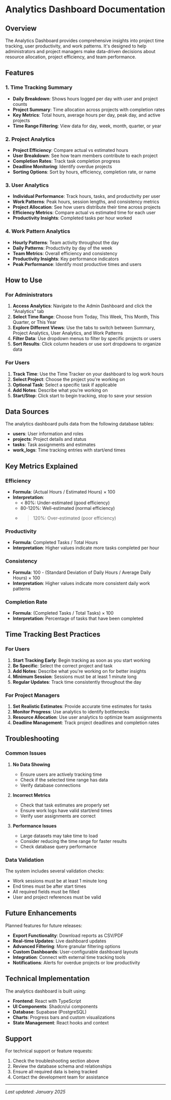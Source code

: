 # Analytics Dashboard Documentation

## Overview

The Analytics Dashboard provides comprehensive insights into project time tracking, user productivity, and work patterns. It's designed to help administrators and project managers make data-driven decisions about resource allocation, project efficiency, and team performance.

## Features

### 1. Time Tracking Summary
- **Daily Breakdown**: Shows hours logged per day with user and project counts
- **Project Summary**: Time allocation across projects with completion rates
- **Key Metrics**: Total hours, average hours per day, peak day, and active projects
- **Time Range Filtering**: View data for day, week, month, quarter, or year

### 2. Project Analytics
- **Project Efficiency**: Compare actual vs estimated hours
- **User Breakdown**: See how team members contribute to each project
- **Completion Rates**: Track task completion progress
- **Deadline Monitoring**: Identify overdue projects
- **Sorting Options**: Sort by hours, efficiency, completion rate, or name

### 3. User Analytics
- **Individual Performance**: Track hours, tasks, and productivity per user
- **Work Patterns**: Peak hours, session lengths, and consistency metrics
- **Project Allocation**: See how users distribute their time across projects
- **Efficiency Metrics**: Compare actual vs estimated time for each user
- **Productivity Insights**: Completed tasks per hour worked

### 4. Work Pattern Analytics
- **Hourly Patterns**: Team activity throughout the day
- **Daily Patterns**: Productivity by day of the week
- **Team Metrics**: Overall efficiency and consistency
- **Productivity Insights**: Key performance indicators
- **Peak Performance**: Identify most productive times and users

## How to Use

### For Administrators

1. **Access Analytics**: Navigate to the Admin Dashboard and click the "Analytics" tab
2. **Select Time Range**: Choose from Today, This Week, This Month, This Quarter, or This Year
3. **Explore Different Views**: Use the tabs to switch between Summary, Project Analytics, User Analytics, and Work Patterns
4. **Filter Data**: Use dropdown menus to filter by specific projects or users
5. **Sort Results**: Click column headers or use sort dropdowns to organize data

### For Users

1. **Track Time**: Use the Time Tracker on your dashboard to log work hours
2. **Select Project**: Choose the project you're working on
3. **Optional Task**: Select a specific task if applicable
4. **Add Notes**: Describe what you're working on
5. **Start/Stop**: Click start to begin tracking, stop to save your session

## Data Sources

The analytics dashboard pulls data from the following database tables:

- **users**: User information and roles
- **projects**: Project details and status
- **tasks**: Task assignments and estimates
- **work_logs**: Time tracking entries with start/end times

## Key Metrics Explained

### Efficiency
- **Formula**: (Actual Hours / Estimated Hours) × 100
- **Interpretation**: 
  - < 80%: Under-estimated (good efficiency)
  - 80-120%: Well-estimated (normal efficiency)
  - > 120%: Over-estimated (poor efficiency)

### Productivity
- **Formula**: Completed Tasks / Total Hours
- **Interpretation**: Higher values indicate more tasks completed per hour

### Consistency
- **Formula**: 100 - (Standard Deviation of Daily Hours / Average Daily Hours) × 100
- **Interpretation**: Higher values indicate more consistent daily work patterns

### Completion Rate
- **Formula**: (Completed Tasks / Total Tasks) × 100
- **Interpretation**: Percentage of tasks that have been completed

## Time Tracking Best Practices

### For Users
1. **Start Tracking Early**: Begin tracking as soon as you start working
2. **Be Specific**: Select the correct project and task
3. **Add Notes**: Describe what you're working on for better insights
4. **Minimum Session**: Sessions must be at least 1 minute long
5. **Regular Updates**: Track time consistently throughout the day

### For Project Managers
1. **Set Realistic Estimates**: Provide accurate time estimates for tasks
2. **Monitor Progress**: Use analytics to identify bottlenecks
3. **Resource Allocation**: Use user analytics to optimize team assignments
4. **Deadline Management**: Track project deadlines and completion rates

## Troubleshooting

### Common Issues

1. **No Data Showing**
   - Ensure users are actively tracking time
   - Check if the selected time range has data
   - Verify database connections

2. **Incorrect Metrics**
   - Check that task estimates are properly set
   - Ensure work logs have valid start/end times
   - Verify user assignments are correct

3. **Performance Issues**
   - Large datasets may take time to load
   - Consider reducing the time range for faster results
   - Check database query performance

### Data Validation

The system includes several validation checks:
- Work sessions must be at least 1 minute long
- End times must be after start times
- All required fields must be filled
- User and project references must be valid

## Future Enhancements

Planned features for future releases:
- **Export Functionality**: Download reports as CSV/PDF
- **Real-time Updates**: Live dashboard updates
- **Advanced Filtering**: More granular filtering options
- **Custom Dashboards**: User-configurable dashboard layouts
- **Integration**: Connect with external time tracking tools
- **Notifications**: Alerts for overdue projects or low productivity

## Technical Implementation

The analytics dashboard is built using:
- **Frontend**: React with TypeScript
- **UI Components**: Shadcn/ui components
- **Database**: Supabase (PostgreSQL)
- **Charts**: Progress bars and custom visualizations
- **State Management**: React hooks and context

## Support

For technical support or feature requests:
1. Check the troubleshooting section above
2. Review the database schema and relationships
3. Ensure all required data is being tracked
4. Contact the development team for assistance

---

*Last updated: January 2025*
